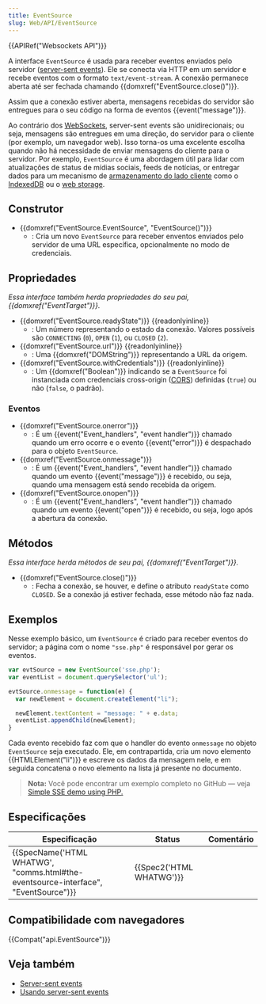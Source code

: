 ```yaml
---
title: EventSource
slug: Web/API/EventSource
---
```


{{APIRef("Websockets API")}}

A interface `EventSource` é usada para receber eventos enviados pelo servidor ([server-sent events](/pt-BR/docs/Web/API/Server-sent_events)). Ele se conecta via HTTP em um servidor e recebe eventos com o formato `text/event-stream`. A conexão permanece aberta até ser fechada chamando {{domxref("EventSource.close()")}}.

Assim que a conexão estiver aberta, mensagens recebidas do servidor são entregues para o seu código na forma de eventos {{event("message")}}.

Ao contrário dos [WebSockets](/pt-BR/docs/Web/API/WebSockets_API), server-sent events são unidirecionais; ou seja, mensagens são entregues em uma direção, do servidor para o cliente (por exemplo, um navegador web). Isso torna-os uma excelente escolha quando não há necessidade de enviar mensagens do cliente para o servidor. Por exemplo, `EventSource` é uma abordagem útil para lidar com atualizações de status de mídias sociais, feeds de notícias, or entregar dados para um mecanismo de [armazenamento do lado cliente](/pt-BR/docs/Learn/JavaScript/Client-side_web_APIs/Client-side_storage) como o [IndexedDB](/pt-BR/docs/Web/API/IndexedDB_API) ou o [web storage](/pt-BR/docs/Web/API/Web_Storage_API).

## Construtor

- {{domxref("EventSource.EventSource", "EventSource()")}}
  - : Cria um novo `EventSource` para receber enventos enviados pelo servidor de uma URL específica, opcionalmente no modo de credenciais.

## Propriedades

_Essa interface também herda propriedades do seu pai, {{domxref("EventTarget")}}._

- {{domxref("EventSource.readyState")}} {{readonlyinline}}
  - : Um número representando o estado da conexão. Valores possíveis são `CONNECTING` (`0`), `OPEN` (`1`), ou `CLOSED` (`2`).
- {{domxref("EventSource.url")}} {{readonlyinline}}
  - : Uma {{domxref("DOMString")}} representando a URL da origem.
- {{domxref("EventSource.withCredentials")}} {{readonlyinline}}
  - : Um {{domxref("Boolean")}} indicando se a `EventSource` foi instanciada com credenciais cross-origin ([CORS](/pt-BR/docs/Web/HTTP/CORS)) definidas (`true`) ou não (`false`, o padrão).

### Eventos

- {{domxref("EventSource.onerror")}}
  - : É um {{event("Event_handlers", "event handler")}} chamado quando um erro ocorre e o evento {{event("error")}} é despachado para o objeto `EventSource`.
- {{domxref("EventSource.onmessage")}}
  - : É um {{event("Event_handlers", "event handler")}} chamado quando um evento {{event("message")}} é recebido, ou seja, quando uma mensagem está sendo recebida da origem.
- {{domxref("EventSource.onopen")}}
  - : É um {{event("Event_handlers", "event handler")}} chamado quando um evento {{event("open")}} é recebido, ou seja, logo após a abertura da conexão.

## Métodos

_Essa interface herda métodos de seu pai, {{domxref("EventTarget")}}._

- {{domxref("EventSource.close()")}}
  - : Fecha a conexão, se houver, e define o atributo `readyState` como `CLOSED`. Se a conexão já estiver fechada, esse método não faz nada.

## Exemplos

Nesse exemplo básico, um `EventSource` é criado para receber eventos do servidor; a página com o nome `"sse.php"` é responsável por gerar os eventos.

```js
var evtSource = new EventSource('sse.php');
var eventList = document.querySelector('ul');

evtSource.onmessage = function(e) {
  var newElement = document.createElement("li");

  newElement.textContent = "message: " + e.data;
  eventList.appendChild(newElement);
}
```

Cada evento recebido faz com que o handler do evento `onmessage` no objeto `EventSource` seja executado. Ele, em contrapartida, cria um novo elemento {{HTMLElement("li")}} e escreve os dados da mensagem nele, e em seguida concatena o novo elemento na lista já presente no documento.

> **Nota:** Você pode encontrar um exemplo completo no GitHub — veja [Simple SSE demo using PHP.](https://github.com/mdn/dom-examples/tree/master/server-sent-events)

## Especificações

| Especificação                                                                                                | Status                           | Comentário |
| ------------------------------------------------------------------------------------------------------------ | -------------------------------- | ---------- |
| {{SpecName('HTML WHATWG', "comms.html#the-eventsource-interface", "EventSource")}} | {{Spec2('HTML WHATWG')}} |            |

## Compatibilidade com navegadores

{{Compat("api.EventSource")}}

## Veja também

- [Server-sent events](/pt-BR/docs/Web/API/Server-sent_events)
- [Usando server-sent events](/pt-BR/docs/Web/API/Server-sent_events/Using_server-sent_events)

